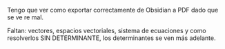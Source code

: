 Tengo que ver como exportar correctamente de Obsidian a PDF dado que se ve re mal.

Faltan: vectores, espacios vectoriales, sistema de ecuaciones y como resolverlos SIN DETERMINANTE, los determinantes se ven más adelante.
